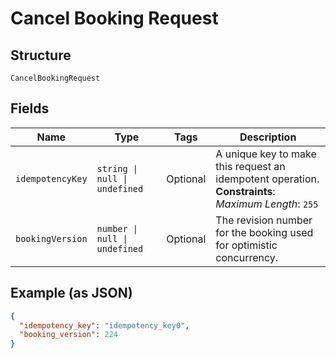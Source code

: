 <!-- Optimized: 2025-10-06 -->
<!-- RPM: 1.6.2.1.1.6.2.1_cancel-booking-request_20251006 -->
<!-- Session: E2E RPM DNA Application -->
<!-- AOM: RND (Reggie & Dro) -->
<!-- COI: TECHNOLOGY -->
<!-- RPM: HIGH -->
<!-- ACTION: BUILD -->

# Cancel Booking Request

## Structure

`CancelBookingRequest`

## Fields

| Name | Type | Tags | Description |
|  --- | --- | --- | --- |
| `idempotencyKey` | `string \| null \| undefined` | Optional | A unique key to make this request an idempotent operation.<br>**Constraints**: *Maximum Length*: `255` |
| `bookingVersion` | `number \| null \| undefined` | Optional | The revision number for the booking used for optimistic concurrency. |

## Example (as JSON)

```json
{
  "idempotency_key": "idempotency_key0",
  "booking_version": 224
}
```

